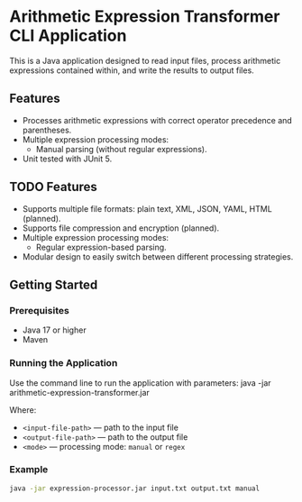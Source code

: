 # Arithmetic Expression Transformer CLI Application

This is a Java application designed to read input files, process arithmetic expressions contained within, and write the results to output files. 

## Features

- Processes arithmetic expressions with correct operator precedence and parentheses.
- Multiple expression processing modes:
  - Manual parsing (without regular expressions).
- Unit tested with JUnit 5.

## TODO Features

- Supports multiple file formats: plain text, XML, JSON, YAML, HTML (planned).
- Supports file compression and encryption (planned).
- Multiple expression processing modes:
  - Regular expression-based parsing.
- Modular design to easily switch between different processing strategies.

## Getting Started

### Prerequisites

- Java 17 or higher
- Maven

### Running the Application

Use the command line to run the application with parameters:
java -jar arithmetic-expression-transformer.jar <input-file-path> <output-file-path> <mode> 


Where:

- `<input-file-path>` — path to the input file
- `<output-file-path>` — path to the output file
- `<mode>` — processing mode: `manual` or `regex`


### Example

```bash
java -jar expression-processor.jar input.txt output.txt manual
```